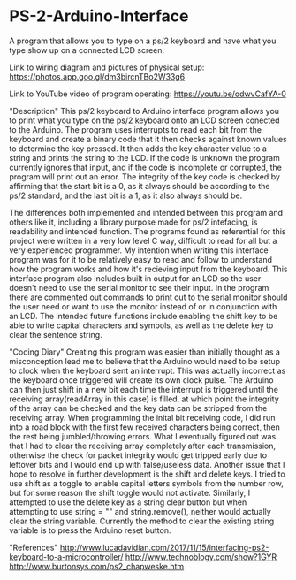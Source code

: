 # PS-2-Arduino-Interface
A program that allows you to type on a ps/2 keyboard and have what you type show up on a connected LCD screen.


Link to wiring diagram and pictures of physical setup: https://photos.app.goo.gl/dm3bircnTBo2W33g6

Link to YouTube video of program operating: https://youtu.be/odwvCafYA-0

"Description"
This ps/2 keyboard to Arduino interface program allows you to print what you type on the ps/2 keyboard onto an LCD screen conected to the Arduino. The program uses interrupts to read each bit from the keyboard and create a binary code that it then checks against known values to determine the key pressed. It then adds the key character value to a string and prints the string to the LCD. If the code is unknown the program currently ignores that input, and if the code is incomplete or corrupted, the program will print out an error. The integrity of the key code is checked by affirming that the start bit is a 0, as it always should be according to the ps/2 standard, and the last bit is a 1, as it also always should be.

The differences both implemented and intended between this program and others like it, including a library purpose made for ps/2 intefacing, is readability and intended function. The programs found as referential for this project were written in a very low level C way, difficult to read for all but a very experienced programmer. My intention when writing this interface program was for it to be relatively easy to read and follow to understand how the program works and how it's recieving input from the keyboard. This interface program also includes built in output for an LCD so the user doesn't need to use the serial monitor to see their input. In the program there are commented out commands to print out to the serial monitor should the user need or want to use the monitor instead of or in conjunction with an LCD. The intended future functions include enabling the shift key to be able to write capital characters and symbols, as well as the delete key to clear the sentence string.

"Coding Diary"
Creating this program was easier than initially thought as a misconception lead me to believe that the Arduino would need to be setup to clock when the keyboard sent an interrupt. This was actually incorrect as the keyboard once triggered will create its own clock pulse. The Arduino can then just shift in a new bit each time the interrupt is triggered until the receiving array(readArray in this case) is filled, at which point the integrity of the array can be checked and the key data can be stripped from the receiving array. When programming the inital bit receiving code, I did run into a road block with the first few received characters being correct, then the rest being jumbled/throwing errors. What I eventually figured out was that I had to clear the receiving array completely after each transmission, otherwise the check for packet integrity would get tripped early due to leftover bits and I would end up with false/useless data. Another issue that I hope to resolve in further development is the shift and delete keys. I tried to use shift as a toggle to enable capital letters symbols from the number row, but for some reason the shift toggle would not activate. Similarly, I attempted to use the delete key as a string clear button but when attempting to use string = "" and string.remove(), neither would actually clear the string variable. Currently the method to clear the existing string variable is to press the Arduino reset button.

"References"
http://www.lucadavidian.com/2017/11/15/interfacing-ps2-keyboard-to-a-microcontroller/
http://www.technoblogy.com/show?1GYR
http://www.burtonsys.com/ps2_chapweske.htm

